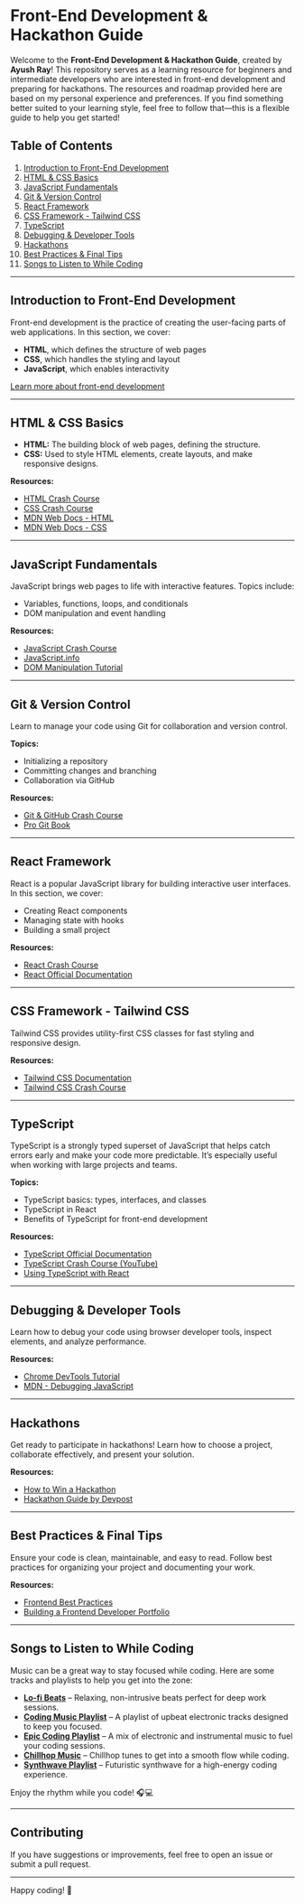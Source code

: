 # Front-End Development & Hackathon Guide

Welcome to the **Front-End Development & Hackathon Guide**, created by **Ayush Ray**! This repository serves as a learning resource for beginners and intermediate developers who are interested in front-end development and preparing for hackathons. The resources and roadmap provided here are based on my personal experience and preferences. If you find something better suited to your learning style, feel free to follow that—this is a flexible guide to help you get started!

## Table of Contents

1. [Introduction to Front-End Development](#introduction-to-front-end-development)
2. [HTML & CSS Basics](#html--css-basics)
3. [JavaScript Fundamentals](#javascript-fundamentals)
4. [Git & Version Control](#git--version-control)
5. [React Framework](#react-framework)
6. [CSS Framework - Tailwind CSS](#css-framework---tailwind-css)
7. [TypeScript](#typescript)
8. [Debugging & Developer Tools](#debugging--developer-tools)
9. [Hackathons](#hackathons)
10. [Best Practices & Final Tips](#best-practices--final-tips)
11. [Songs to Listen to While Coding](#songs-to-listen-to-while-coding)

---

## Introduction to Front-End Development

Front-end development is the practice of creating the user-facing parts of web applications. In this section, we cover:

- **HTML**, which defines the structure of web pages
- **CSS**, which handles the styling and layout
- **JavaScript**, which enables interactivity

[Learn more about front-end development](https://developer.mozilla.org/en-US/docs/Learn/Front-end_web_developer)

---

## HTML & CSS Basics

- **HTML:** The building block of web pages, defining the structure.
- **CSS:** Used to style HTML elements, create layouts, and make responsive designs.

**Resources:**

- [HTML Crash Course](https://youtu.be/HD13eq_Pmp8?si=TNwC_pVacDayLNse)
- [CSS Crash Course](https://youtu.be/wRNinF7YQqQ?si=bILCEga-ElaVOprG)
- [MDN Web Docs - HTML](https://developer.mozilla.org/en-US/docs/Web/HTML)
- [MDN Web Docs - CSS](https://developer.mozilla.org/en-US/docs/Web/CSS)

---

## JavaScript Fundamentals

JavaScript brings web pages to life with interactive features. Topics include:

- Variables, functions, loops, and conditionals
- DOM manipulation and event handling

**Resources:**

- [JavaScript Crash Course](https://youtu.be/Zi-Q0t4gMC8?si=j5pBdeSW6prsgXXn)
- [JavaScript.info](https://javascript.info/)
- [DOM Manipulation Tutorial](https://youtu.be/5fb2aPlgoys?si=3xWrmKc3Hmj6JrX2)

---

## Git & Version Control

Learn to manage your code using Git for collaboration and version control.

**Topics:**

- Initializing a repository
- Committing changes and branching
- Collaboration via GitHub

**Resources:**

- [Git & GitHub Crash Course](https://youtube.com/playlist?list=PLinedj3B30sAT6CotNj0iffhRV89SkNK9&si=FwYD_hRKWrDRuaTk)
- [Pro Git Book](https://git-scm.com/book/en/v2)

---

## React Framework

React is a popular JavaScript library for building interactive user interfaces. In this section, we cover:

- Creating React components
- Managing state with hooks
- Building a small project

**Resources:**

- [React Crash Course](https://www.youtube.com/watch?v=w7ejDZ8SWv8)
- [React Official Documentation](https://reactjs.org/docs/getting-started.html)

---

## CSS Framework - Tailwind CSS

Tailwind CSS provides utility-first CSS classes for fast styling and responsive design.

**Resources:**

- [Tailwind CSS Documentation](https://tailwindcss.com/docs)
- [Tailwind CSS Crash Course](https://www.youtube.com/watch?v=UBOj6rqRUME)

---

## TypeScript

TypeScript is a strongly typed superset of JavaScript that helps catch errors early and make your code more predictable. It’s especially useful when working with large projects and teams.

**Topics:**

- TypeScript basics: types, interfaces, and classes
- TypeScript in React
- Benefits of TypeScript for front-end development

**Resources:**

- [TypeScript Official Documentation](https://www.typescriptlang.org/docs/)
- [TypeScript Crash Course (YouTube)](https://www.youtube.com/watch?v=ahCwqrYpIuM)
- [Using TypeScript with React](https://react-typescript-cheatsheet.netlify.app/)

---

## Debugging & Developer Tools

Learn how to debug your code using browser developer tools, inspect elements, and analyze performance.

**Resources:**

- [Chrome DevTools Tutorial](https://www.youtube.com/watch?v=wcFnnxfA70g)
- [MDN - Debugging JavaScript](https://developer.mozilla.org/en-US/docs/Learn/JavaScript/First_steps/Debugging)

---

## Hackathons

Get ready to participate in hackathons! Learn how to choose a project, collaborate effectively, and present your solution.

**Resources:**

- [How to Win a Hackathon](https://www.youtube.com/watch?v=_OcoSzt7ubI)
- [Hackathon Guide by Devpost](https://devpost.com/)

---

## Best Practices & Final Tips

Ensure your code is clean, maintainable, and easy to read. Follow best practices for organizing your project and documenting your work.

**Resources:**

- [Frontend Best Practices](https://www.youtube.com/watch?v=JgC60T_R5a0)
- [Building a Frontend Developer Portfolio](https://www.youtube.com/watch?v=xV7S8BhIeBo)

---

## Songs to Listen to While Coding

Music can be a great way to stay focused while coding. Here are some tracks and playlists to help you get into the zone:

- **[Lo-fi Beats](https://www.youtube.com/watch?v=5qap5aO4i9A)** – Relaxing, non-intrusive beats perfect for deep work sessions.
- **[Coding Music Playlist](https://www.youtube.com/watch?v=JWgW3ogaV84)** – A playlist of upbeat electronic tracks designed to keep you focused.
- **[Epic Coding Playlist](https://www.youtube.com/watch?v=1SsdRD8bVQY)** – A mix of electronic and instrumental music to fuel your coding sessions.
- **[Chillhop Music](https://www.youtube.com/watch?v=7NOSDKb0HlU)** – Chillhop tunes to get into a smooth flow while coding.
- **[Synthwave Playlist](https://www.youtube.com/watch?v=EYW7-hNXZ1o)** – Futuristic synthwave for a high-energy coding experience.

Enjoy the rhythm while you code! 🎧💻

---

## Contributing

If you have suggestions or improvements, feel free to open an issue or submit a pull request.

---

Happy coding! 🎉
